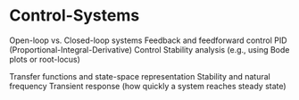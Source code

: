# Control-Systems

Open-loop vs. Closed-loop systems
Feedback and feedforward control
PID (Proportional-Integral-Derivative) Control
Stability analysis (e.g., using Bode plots or root-locus)

Transfer functions and state-space representation
Stability and natural frequency
Transient response (how quickly a system reaches steady state)
